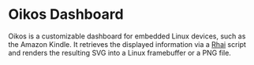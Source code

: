 # Oikos Dashboard

Oikos is a customizable dashboard for embedded Linux devices, such as the
Amazon Kindle. It retrieves the displayed information via a [Rhai](https://rhai.rs)
script and renders the resulting SVG into a Linux framebuffer or a PNG file.
